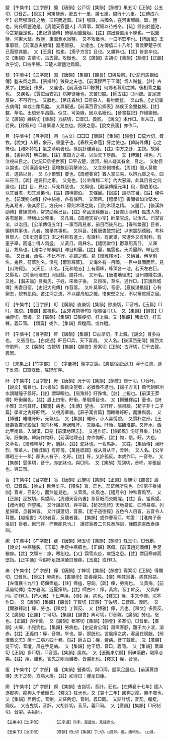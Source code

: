 <!-- { "loadSidebar": true } -->
盬	【午集中】【皿字部】	盬	【唐韻】公戸切【集韻】【韻會】果五切【正韻】公五切，□音古。【說文】河東鹽池，袤五十一里，廣七里，周行十六里。【左傳成六年】必居郇瑕氏之地，沃饒而近盬。【註】郇瑕，古國名，在河東解縣。盬，鹽也。猗氏縣鹽池是。【周禮天官鹽人】凡齊事，鬻盬以待戒令。【疏】盬出於鹽池，今之顆鹽是也。【史記貨殖傳】倚頓用盬鹽起。【註】謂出鹽直用不練也。一說盬鹽，河東大盬。散鹽，東海煑水爲鹽。　又不攻緻也。一曰不堅牢也。【詩唐風】王事靡盬。【前漢息夫躬傳】器用盬惡。　又啑也。【左傳僖二十八年】晉侯夢楚子伏己而盬其腦。　又【玉篇】姑也。【揚子方言】且也。又雜猝也。【註】皆倉卒也。　又【集韻】古慕切，古去聲。攻緻也。　又【廣韻】古胡切【集韻】【韻會】【正韻】攻乎切，□古平聲。□楚人謂鹽池爲盬。

盭	【午集中】【皿字部】	盭	【唐韻】【集韻】【韻會】□與戾同。【史記司馬相如傳】盭夫爲之垂。【張揖註】狼戾之夫也。【前漢膠西于王傳】爲人賊盭。【註】古戾字。【史記】作戾。　又違也。【前漢張耳□餘贊】何鄉者慕用之誠，後相背之盭也。　又疾名。【賈誼治安策】病非徒瘇也，又苦□盭。【師古註】□同蹠。言足蹠反戾，不可行也。　又胝也。【呂氏春秋】□有惡人，長肘而盭。　又山名。【史記霍去病傳】率戎士踰烏盭。　又與綟通。【前漢百官公卿表】諸侯王金璽盭綬。【註】盭，草名。出琅邪平昌縣，似艾，可染綠，因以名綬也。【晉書載記】作綠綟綬。　又【廣韻】練結切【集韻】力結切，□音□。義同。　【說文】本作□。省从□，讀若戾。【徐鉉曰】□者繫辠人見血也。弼戾之意。【說文長箋】亦作□。

目	【午集中】【目字部】	目	〔古文〕□□□【唐韻】【集韻】【韻會】□莫六切，音牧。【說文】人眼，象形，重童子也。【春秋元命苞】肝之使也。【韓詩外傳】心之符也。【禮郊特牲】氣之淸明者也。易說卦離爲目。【註】南方之卦，主視。故爲目。【書舜典】明四目。【註】廣四方之視，以決天下壅蔽。　又【博雅】視也。凡注視曰目之。【史記□丞相世家】□平去楚，渡河，船人疑其有金，目之。　又動目以諭也。【前漢高帝紀】范增數目羽擊沛公。　又含怒側視也。【周語】國人莫敢言，道路以目。　又【小爾雅】要也。【周禮春官】簭人掌三易，以辨九簭之名，四曰巫目。【疏】是要目之事。　又見也。【公羊傳桓二年】內大惡諱，此其目言之何遠也。【註】目，見也，斥見其惡也。　又稱也。【穀梁傳隱元年】段，鄭伯弟也。以其目君，知其爲弟也。【註】謂稱鄭伯。　又條目。【論語】請問其目。【註】條件也。【前漢劉向傳】校中祕書，各有條目。　又節目。【禮學記】善問者如攻堅木，先其易者，後其節目。方氏曰：節則木理之剛，目則木理之精。　又題目。【後漢許劭傳】曹操微時，常求劭爲己目。【註】命品藻爲題目。【晉書山濤傳】甄拔人物，各有題目，時稱山公啓事。　又凡目。【周禮天官小宰】師掌官成，以治凡。司掌官法，以治目。【公羊傳僖五年】一事而再見者，前目而後凡也。【春秋繁露】目者，偏辨其事也。凡者，獨舉其事也。　又科目。【舊唐書懿宗紀】以宋震胡德融，考科目舉人。【宋史選舉志】宋之科目有進土，有諸科，有武舉，常選外又有制科，有童子舉，而進士得人爲盛。　又黃目，周彝名。【禮明堂位】鬱尊用黃目。　又暉目，鴆鳥也。【淮南子繆稱訓】暉目知晏。【註】晏，無雲也。天將晏靜，暉目先鳴。　又比目，魚名。不比不行。亦謂之鰈。見【爾雅釋地】。　又橫目，傅草別名。鬼目，苻草別名。俱見【爾雅釋草】。　又海外有一目國，一目中其面而居。見【山海經】。　又天目，山名。【元和地志】上有兩峰，峰頂各一池，若天左右目。　又縣名。【前漢地理志】河目縣，屬幷州。　又州名。【唐書地理志】目州隷隴右道。　又姓。【潛夫論】目夷氏，子姓，宋微子後。　又目宿，草名。通作□。【前漢西城傳】馬耆目宿。【史記大宛傳】作苜蓿。　又叶莫筆切，音密。【夏侯湛抵疑】心有窮志，貌有飢色。吝江河之流，不以躍舟船之檝。惜東壁之光，不以寓貧婦之目。

盯	【午集中】【目字部】	盯	【廣韻】直庚切【集韻】除庚切，□音棖。【玉篇】□盯，視貌。【廣韻】直視也。【孟郊城南聯句】眼瞟强盯□。　又【集韻】【韻會】□抽庚切，音撐。又【廣韻】【集韻】□張梗切，朾上聲。又【集韻】豬孟切，朾去聲。義□同。　【類篇】或作。【集韻】與瞠同。或作瞪。

盰	【午集中】【目字部】	盰	【唐韻】【集韻】□古旱切，干上聲。【說文】目多白也。　又張目也。【白虎通】盰目□兵，天下富昌。　又人名。【後漢西羌傳】隴西太守劉盰。　又【廣韻】古按切【集韻】【韻會】居案切【正韻】古汗切，□干去聲。義同。

□	【未集上】【竹字部】	□	【字彙補】篠字之譌。【庾信宿國公□】浮于江海，達于淮泗。□簜旣敷，瑤琨卽序。

盱	【午集中】【目字部】	盱	【唐韻】況于切【集韻】【韻會】匈于切，□音吁。【說文】張目也。【六書故】張目企望者，必猶豫不進也。【揚子方言】燕代朝鮮冽水謂黸瞳子爲盱。【註】謂舉眼也。【易豫卦】盱豫悔。【註】上視也。【前漢王莽傳】盱衡厲色。【註】眉上曰衡。盱衡，舉眉揚目也。　又【爾雅釋詁】憂也。【詩小雅】云何其盱。【鄭箋】病也。【朱傳】望也。　又盱盱，張目貌。【荀子非十二子篇】學者之嵬盱盱然。　又視周章貌。【莊子寓言篇】而睢睢盱盱，而誰與居。　又【博雅】睢睢盱盱，元氣也。　又【集韻】睢盱，小人喜悅貌。　又質朴之形。【王延壽魯靈光殿賦】鴻荒朴略，厥狀睢盱。　又縣名。盱眙，屬臨淮郡。又盱水，西北至南昌，入湖漢，□見【前漢地理志】。　又通作訏。【詩鄭風】洵訏且樂。【註】洵，訏樂貌。韓詩作恂盱。【前漢地理志】亦作恂盱。【註】恂，信。盱，大也。　又草名。【爾雅釋草】盱，虺牀。【註】蛇牀也。一名馬牀。　又姓。【集仙傳】漢盱烈，豫章人。【墉城集】有盱母。【萬姓統譜】或从目从干，音幹。　又人名。【公羊傳昭三十一年】顏夫人有子，名盱。【註】盱，又許孤反。本或作□。一音夸。　又【集韻】雲俱切，音于。亦蛇牀也。與□同。　又【集韻】荒胡切，音呼。亦張目也。與□同。

盲	【午集中】【目字部】	盲	【唐韻】武庚切【集韻】【正韻】眉庚切【韻會】眉切，□音蝱。【說文】目無牟子。【釋名】盲，茫也，茫茫無所見也。【淮南子泰族訓】盲者，目形存，而無能見也。　又盲風，疾風也。【禮月令】仲秋盲風至。　又【正韻】巫放切。與望同。【周禮天官內饔】豕盲眂而交睫腥。【註】盲，當爲望。【禮內則】作望視。　又叶謨郞切，莽平聲。【荀况佹詩】天地易位，四時易鄉。列星隕墜，旦暮晦盲。　又叶謨蓬切，音蒙。【老子道德經】五色令人目盲，五音令人耳聾。【越絕書】內視者盲，反聽者聾。　【集韻】或作瞢朚□。考證：〔【淮南子泰俗訓】盲者，目形存，而無能見也。〕　謹按盲者二句見泰族訓，謹照原書改泰族訓。 

瘃	【午集中】【疒字部】	瘃	【唐韻】陟玉切【集韻】【韻會】珠玉切，□音劚。【說文】中寒腫覈。【玉篇】手足中寒瘡也。【正韻】寒瘍。【前漢趙充國傳】手足皸瘃。【註】文穎曰：瘃，寒創也。【又】霜雪疾疫，瘃墯之患。【註】謂因寒瘃而墮指。【正字通】今俗呼足跟凍瘡曰竈瘃。【玉篇】或作□。

瘅	【午集中】【疒字部】	癉	【唐韻】丁榦切【集韻】【韻會】得案切【正韻】得爛切，□音旦。【說文】勞病也。【書畢命】彰善癉惡。【傳】明其爲善，病其爲惡。【左傳襄十九年】荀偃癉疽。【註】癉疽，惡創。【疏】癉，勞病也。　又黃病。【前漢嚴助傳】南方暑濕，近夏癉熱。【註】師古曰：癉，黃病。音丁幹反。　又與僤同。亦作□。【詩大雅】下民卒癉。【傳】癉，病也。【釋文】癉，本又作僤。沈本作□。　又【唐韻】【集韻】【韻會】丁賀切【正韻】丁佐切，□音跢。義同。　又【爾雅釋詁】癉，勞也。【釋文】丁賀反。　又【博雅】癉，苦也。【釋文】多賀反。　又【廣韻】【正韻】丁可切。【集韻】【韻會】典可切，□音嚲。【廣韻】勞也。怒也。【正韻】亦作憚。　又【廣韻】都寒切【集韻】【韻會】多寒切，□音單。【廣韻】火癉，小兒病也。【集韻】勞病也。【史記倉公傳】風癉客脬，難于大小溲，溺赤。【註】正義曰：癉，音單。旱也。脬，膀胱也。言風癉之病，客居在膀胱。【前漢藝文志】癉十二病方四十卷。【註】師古曰：癉，黃病。音丁韓反。　又【廣韻】徒干切，音壇。風在手足病。　又【集韻】他干切，音□。義同。　又【集韻】黨旱切【正韻】多□切，□音亶。【集韻】風病。　又【張衡東京賦】飛礫雨散，剛癉必斃。【註】癉，難也。言鬼之剛而難者，皆盡死也。【釋文】癉，音亶。

瘇	【午集中】【疒字部】	瘇	【集韻】豎勇切。與□同。脛氣足腫也。【前漢賈誼傳】天下之勢，方病大瘇。【註】如淳曰：腫足曰瘇。

瘈	【午集中】【疒字部】	瘈	【集韻】吉詣切，音計。狂也。【左傳襄十七年】國人逐瘈狗，瘈狗入于華臣氏。【釋文】狂犬也。又【哀十二年】國狗之瘈，無不噬也。　又【集韻】居例切，音猘。又征例切，音制。義□同。　又詰計切，音契。瘈瘲，癇疾。　又吉曳切，音訐。又胡計切，音系。義□同。　又【廣韻】【集韻】□尺制切，音掣。與痸同。

	【丑集中】【土字部】		【正字通】同宇。屋邊也。見鐘鼎文。

	【丑集下】【女字部】		【廣韻】田□切【集韻】丁□切，□音郖。嫗，語帖也。　□□通。

